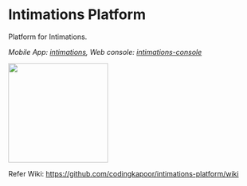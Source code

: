 # Intimations Platform
Platform for Intimations.

*Mobile App: [intimations](https://github.com/codingkapoor/intimations), Web console: [intimations-console](https://github.com/codingkapoor/intimations-console)*

<p align="left">
  <img width="200" height="200" src="https://github.com/codingkapoor/intimations-platform/blob/master/logo.png">
</p>

Refer Wiki: https://github.com/codingkapoor/intimations-platform/wiki
